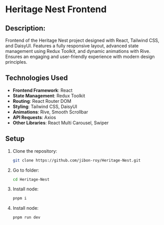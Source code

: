 # Heritage Nest Frontend

## Description:

Frontend of the Heritage Nest project designed with React, Tailwind CSS, and DaisyUI. Features a fully responsive layout, advanced state management using Redux Toolkit, and dynamic animations with Rive. Ensures an engaging and user-friendly experience with modern design principles.

## Technologies Used

- **Frontend Framework**: React
- **State Management**: Redux Toolkit
- **Routing**: React Router DOM
- **Styling**: Tailwind CSS, DaisyUI
- **Animations**: Rive, Smooth Scrollbar
- **API Requests**: Axios
- **Other Libraries**: React Multi Carousel, Swiper

## Setup

1. Clone the repository:
   ```bash
   git clone https://github.com/jibon-roy/Heritage-Nest.git
   ```
2. Go to folder:
   ```bash
   cd Heritage-Nest
   ```
3. Install node:
   ```bash
   pnpm i
   ```
4. Install node:
   ```bash
   pnpm run dev
   ```
